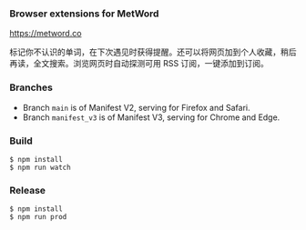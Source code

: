 ### Browser extensions for MetWord

https://metword.co

标记你不认识的单词，在下次遇见时获得提醒。还可以将网页加到个人收藏，稍后再读，全文搜索。浏览网页时自动探测可用 RSS 订阅，一键添加到订阅。

### Branches

- Branch `main` is of Manifest V2, serving for Firefox and Safari.
- Branch `manifest_v3` is of Manifest V3, serving for Chrome and Edge.

### Build

	$ npm install
	$ npm run watch

### Release

	$ npm install
	$ npm run prod
